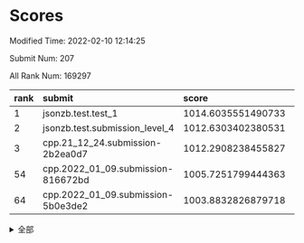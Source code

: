 # Scores

Modified Time: 2022-02-10 12:14:25

Submit Num: 207

All Rank Num: 169297

| rank |               submit               |       score        |       sigma        | pk_num |
| :--- | :--------------------------------- | :----------------- | :----------------- | :----- |
| 1    | jsonzb.test.test_1                 | 1014.6035551490733 | 0.870023989020628  | 3274   |
| 2    | jsonzb.test.submission_level_4     | 1012.6303402380531 | 0.7963950461767628 | 3274   |
| 3    | cpp.21_12_24.submission-2b2ea0d7   | 1012.2908238455827 | 0.7870567793875435 | 3272   |
| 54   | cpp.2022_01_09.submission-816672bd | 1005.7251799444363 | 0.7269563600215929 | 3276   |
| 64   | cpp.2022_01_09.submission-5b0e3de2 | 1003.8832826879718 | 0.7175197128034638 | 3273   |


<details>
<summary>全部</summary>

| rank |                 submit                 |       score        |       sigma        | pk_num |
| :--- | :------------------------------------- | :----------------- | :----------------- | :----- |
| 1    | jsonzb.test.test_1                     | 1014.6035551490733 | 0.870023989020628  | 3274   |
| 2    | jsonzb.test.submission_level_4         | 1012.6303402380531 | 0.7963950461767628 | 3274   |
| 3    | cpp.21_12_24.submission-2b2ea0d7       | 1012.2908238455827 | 0.7870567793875435 | 3272   |
| 4    | gobigger.level_3.submission_level_3_34 | 1011.7169530147919 | 0.7749210027419303 | 3273   |
| 5    | gobigger.level_3.submission_level_3_42 | 1011.6726722376916 | 0.7608724195035255 | 3272   |
| 6    | gobigger.level_3.submission_level_3_8  | 1011.418069226098  | 0.7831383229834858 | 3274   |
| 7    | gobigger.level_3.submission_level_3_48 | 1011.2713690849649 | 0.7783298379505036 | 3274   |
| 8    | gobigger.level_3.submission_level_3_46 | 1011.251820693635  | 0.7897206517727523 | 3274   |
| 9    | gobigger.level_3.submission_level_3_17 | 1011.0536800233536 | 0.7503455660823595 | 3274   |
| 10   | gobigger.level_3.submission_level_3_36 | 1010.8020741731043 | 0.7806814637938198 | 3281   |
| 11   | gobigger.level_3.submission_level_3_12 | 1010.7075773394956 | 0.7939232950914691 | 3272   |
| 12   | gobigger.level_3.submission_level_3_10 | 1010.6748199321856 | 0.773504479360745  | 3275   |
| 13   | gobigger.level_3.submission_level_3_23 | 1010.616933402651  | 0.7457854322914692 | 3274   |
| 14   | gobigger.level_3.submission_level_3_31 | 1010.4329126642244 | 0.7765447918648681 | 3276   |
| 15   | gobigger.level_3.submission_level_3_43 | 1010.3944070448813 | 0.758369537614777  | 3274   |
| 16   | gobigger.level_3.submission_level_3_7  | 1010.3787181542612 | 0.7484938687285299 | 3271   |
| 17   | gobigger.level_3.submission_level_3_25 | 1010.3695982809272 | 0.7542603664787608 | 3274   |
| 18   | gobigger.level_3.submission_level_3_9  | 1010.3187951039547 | 0.7703109501626925 | 3267   |
| 19   | gobigger.level_3.submission_level_3_45 | 1010.3035689015112 | 0.7771792440624025 | 3269   |
| 20   | gobigger.level_3.submission_level_3_19 | 1010.2598932032612 | 0.7749576868795877 | 3270   |
| 21   | gobigger.level_3.submission_level_3_39 | 1010.2033932004235 | 0.7449776186093761 | 3275   |
| 22   | gobigger.level_3.submission_level_3_47 | 1010.1799337602716 | 0.7739434175282924 | 3269   |
| 23   | gobigger.level_3.submission_level_3_22 | 1010.14820106032   | 0.7499156361909639 | 3268   |
| 24   | gobigger.level_3.submission_level_3_13 | 1010.1436107719137 | 0.7769529967422444 | 3276   |
| 25   | gobigger.level_3.submission_level_3_1  | 1010.1219059696413 | 0.7614460689498519 | 3271   |
| 26   | gobigger.level_3.submission_level_3_28 | 1010.1133635575242 | 0.7348598455950729 | 3266   |
| 27   | gobigger.level_3.submission_level_3_41 | 1009.9712849498472 | 0.7524323537210927 | 3275   |
| 28   | gobigger.level_3.submission_level_3_3  | 1009.9688120458518 | 0.7458671046218832 | 3271   |
| 29   | gobigger.level_3.submission_level_3_40 | 1009.9129669688098 | 0.7672843220327122 | 3267   |
| 30   | gobigger.level_3.submission_level_3_11 | 1009.8716364924339 | 0.749112977202927  | 3275   |
| 31   | gobigger.level_3.submission_level_3_4  | 1009.8598673940103 | 0.7595153372977944 | 3271   |
| 32   | gobigger.level_3.submission_level_3_2  | 1009.8433284886949 | 0.74985042618346   | 3269   |
| 33   | gobigger.level_3.submission_level_3_6  | 1009.8429851127934 | 0.7439193198929868 | 3276   |
| 34   | gobigger.level_3.submission_level_3_26 | 1009.6776680545662 | 0.7831139114489747 | 3275   |
| 35   | gobigger.level_3.submission_level_3_0  | 1009.5744611360861 | 0.7422158528719944 | 3273   |
| 36   | gobigger.level_3.submission_level_3_38 | 1009.5681302985128 | 0.750552831339937  | 3272   |
| 37   | gobigger.level_3.submission_level_3_27 | 1009.5060293793681 | 0.7236522464823242 | 3267   |
| 38   | gobigger.level_3.submission_level_3_30 | 1009.4497305373967 | 0.7526905934027031 | 3274   |
| 39   | gobigger.level_3.submission_level_3_49 | 1009.4413835130985 | 0.7389987687019519 | 3271   |
| 40   | gobigger.level_3.submission_level_3_16 | 1009.3968239527586 | 0.7517993342228108 | 3268   |
| 41   | gobigger.level_3.submission_level_3_37 | 1009.3423727785784 | 0.7445910044758235 | 3271   |
| 42   | gobigger.level_3.submission_level_3_20 | 1009.3315148865105 | 0.7471630536469792 | 3269   |
| 43   | gobigger.level_3.submission_level_3_18 | 1009.236591832414  | 0.7483649930041113 | 3268   |
| 44   | gobigger.level_3.submission_level_3_35 | 1009.2199260579272 | 0.7298175531830576 | 3272   |
| 45   | gobigger.level_3.submission_level_3_29 | 1009.1842271068293 | 0.7364281187100115 | 3271   |
| 46   | gobigger.level_3.submission_level_3_5  | 1009.1648572591987 | 0.7372333273636855 | 3268   |
| 47   | gobigger.level_3.submission_level_3_32 | 1009.1628910760451 | 0.7669735741262489 | 3272   |
| 48   | gobigger.level_3.submission_level_3_21 | 1008.9358303537575 | 0.7423069302272057 | 3276   |
| 49   | gobigger.level_3.submission_level_3_15 | 1008.8910623193527 | 0.7620903486836607 | 3270   |
| 50   | gobigger.level_3.submission_level_3_14 | 1008.8261477701581 | 0.7335822805204689 | 3274   |
| 51   | gobigger.level_3.submission_level_3_24 | 1008.6693372393523 | 0.752477064821433  | 3276   |
| 52   | gobigger.level_3.submission_level_3_33 | 1008.57818679377   | 0.7470495266851951 | 3274   |
| 53   | gobigger.level_3.submission_level_3_44 | 1008.4065941793136 | 0.7404933088611904 | 3276   |
| 54   | cpp.2022_01_09.submission-816672bd     | 1005.7251799444363 | 0.7269563600215929 | 3276   |
| 55   | gobigger.level_1.submission_level_1_10 | 1005.0201795060893 | 0.7377606790960552 | 3274   |
| 56   | gobigger.level_1.submission_level_1_21 | 1004.7460124919445 | 0.7153046205085708 | 3268   |
| 57   | gobigger.level_1.submission_level_1_31 | 1004.5319854167718 | 0.7352329454318034 | 3270   |
| 58   | gobigger.level_1.submission_level_1_48 | 1004.5132923135833 | 0.7272811992753433 | 3268   |
| 59   | gobigger.level_1.submission_level_1_28 | 1004.3088347030932 | 0.7212877870265095 | 3270   |
| 60   | gobigger.level_1.submission_level_1_19 | 1004.1902269021898 | 0.7165841518083185 | 3267   |
| 61   | gobigger.level_1.submission_level_1_49 | 1004.0496990129899 | 0.710196445411354  | 3267   |
| 62   | gobigger.level_1.submission_level_1_1  | 1003.9619239171078 | 0.7177714856111994 | 3270   |
| 63   | gobigger.level_1.submission_level_1_33 | 1003.9546583282965 | 0.7001787398325056 | 3272   |
| 64   | cpp.2022_01_09.submission-5b0e3de2     | 1003.8832826879718 | 0.7175197128034638 | 3273   |
| 65   | gobigger.level_1.submission_level_1_41 | 1003.8568851174097 | 0.7186174103176731 | 3276   |
| 66   | gobigger.level_1.submission_level_1_29 | 1003.8512719671305 | 0.7230773050579691 | 3270   |
| 67   | gobigger.level_1.submission_level_1_23 | 1003.8327743244444 | 0.7238051083267326 | 3273   |
| 68   | gobigger.level_1.submission_level_1_26 | 1003.8090929091921 | 0.7130701402764459 | 3271   |
| 69   | gobigger.level_1.submission_level_1_5  | 1003.7407342252064 | 0.7263136026111197 | 3264   |
| 70   | gobigger.level_1.submission_level_1_6  | 1003.7208151015436 | 0.7218503387572907 | 3271   |
| 71   | gobigger.level_1.submission_level_1_43 | 1003.623782327502  | 0.7246593453793713 | 3274   |
| 72   | gobigger.level_1.submission_level_1_27 | 1003.6057437840899 | 0.7257316363175615 | 3268   |
| 73   | gobigger.level_1.submission_level_1_4  | 1003.5669563948097 | 0.7154848832361673 | 3273   |
| 74   | gobigger.level_1.submission_level_1_36 | 1003.5614949517927 | 0.7050810451502223 | 3269   |
| 75   | gobigger.level_1.submission_level_1_2  | 1003.5341120158839 | 0.7109381205675622 | 3276   |
| 76   | gobigger.level_1.submission_level_1_35 | 1003.5332258924518 | 0.7257618853885778 | 3277   |
| 77   | gobigger.level_1.submission_level_1_42 | 1003.5169833029232 | 0.7230121334829206 | 3272   |
| 78   | gobigger.level_1.submission_level_1_18 | 1003.5143459629782 | 0.7141664920397923 | 3268   |
| 79   | gobigger.level_1.submission_level_1_34 | 1003.4764359745702 | 0.7261441864973781 | 3268   |
| 80   | gobigger.level_1.submission_level_1_11 | 1003.4622395808381 | 0.7064265979392796 | 3271   |
| 81   | gobigger.level_1.submission_level_1_32 | 1003.4401927591241 | 0.7250789101358145 | 3272   |
| 82   | gobigger.level_1.submission_level_1_20 | 1003.4053069927024 | 0.7060496749010144 | 3272   |
| 83   | gobigger.level_1.submission_level_1_16 | 1003.2948489705793 | 0.7096975535376715 | 3271   |
| 84   | gobigger.level_1.submission_level_1_8  | 1003.1130690469793 | 0.7168334439156491 | 3271   |
| 85   | gobigger.level_1.submission_level_1_3  | 1003.0228583491188 | 0.7231820213646122 | 3272   |
| 86   | gobigger.level_1.submission_level_1_12 | 1003.0067862343635 | 0.7226869063592984 | 3272   |
| 87   | gobigger.level_1.submission_level_1_30 | 1002.9983005972178 | 0.7104935027151954 | 3270   |
| 88   | gobigger.level_1.submission_level_1_13 | 1002.9646283325386 | 0.7009758435815531 | 3267   |
| 89   | gobigger.level_1.submission_level_1_14 | 1002.9512662015616 | 0.7228887564316353 | 3278   |
| 90   | gobigger.level_1.submission_level_1_0  | 1002.9454282003818 | 0.7040933704019602 | 3270   |
| 91   | gobigger.level_1.submission_level_1_22 | 1002.9009502268474 | 0.7151783515933007 | 3271   |
| 92   | gobigger.level_1.submission_level_1_46 | 1002.88524768242   | 0.7091379992917209 | 3265   |
| 93   | gobigger.level_1.submission_level_1_7  | 1002.85275118608   | 0.7152324060493833 | 3272   |
| 94   | gobigger.level_1.submission_level_1_15 | 1002.7620008301222 | 0.7220717764315056 | 3264   |
| 95   | gobigger.level_1.submission_level_1_44 | 1002.7614613881559 | 0.7149191399153674 | 3271   |
| 96   | gobigger.level_1.submission_level_1_37 | 1002.5521736739432 | 0.7161490627342469 | 3273   |
| 97   | gobigger.level_1.submission_level_1_9  | 1002.5428122186715 | 0.7220060102205049 | 3272   |
| 98   | gobigger.level_1.submission_level_1_39 | 1002.456752891701  | 0.7183367866553244 | 3273   |
| 99   | gobigger.level_1.submission_level_1_17 | 1002.3362198127463 | 0.7180579639076442 | 3272   |
| 100  | gobigger.level_1.submission_level_1_25 | 1002.3125232786389 | 0.7039221362813222 | 3271   |
| 101  | gobigger.level_1.submission_level_1_40 | 1002.2653994643395 | 0.7324296000129706 | 3270   |
| 102  | gobigger.level_1.submission_level_1_38 | 1001.8556666492289 | 0.7108866767289678 | 3263   |
| 103  | gobigger.level_1.submission_level_1_45 | 1001.7937955847924 | 0.7154288493447493 | 3271   |
| 104  | gobigger.level_1.submission_level_1_47 | 1001.1481747059237 | 0.7115976074263705 | 3274   |
| 105  | gobigger.level_1.submission_level_1_24 | 1000.9573756293082 | 0.7131084219505449 | 3268   |
| 106  | gobigger.random.submission_random_26   | 997.0902909868227  | 0.7115689913809272 | 3271   |
| 107  | gobigger.random.submission_random_14   | 997.0848082610828  | 0.7142974525692946 | 3271   |
| 108  | gobigger.random.submission_random_16   | 996.7934076267168  | 0.7090802723939622 | 3270   |
| 109  | gobigger.random.submission_random_7    | 996.7914248459866  | 0.7104544269653574 | 3274   |
| 110  | gobigger.random.submission_random_32   | 996.6741458864007  | 0.7086892314273198 | 3271   |
| 111  | gobigger.random.submission_random_0    | 996.6350351703369  | 0.7209617191379403 | 3271   |
| 112  | gobigger.random.submission_random_28   | 996.6349701765353  | 0.7173718748048424 | 3272   |
| 113  | gobigger.random.submission_random_20   | 996.6068765228051  | 0.7209445467763401 | 3268   |
| 114  | gobigger.random.submission_random_23   | 996.4564211698492  | 0.7054719549450942 | 3271   |
| 115  | gobigger.random.submission_random_24   | 996.4377482210202  | 0.7091601166942062 | 3272   |
| 116  | gobigger.random.submission_random_46   | 996.38302298394    | 0.7146829978676359 | 3271   |
| 117  | gobigger.random.submission_random_12   | 996.3654456988177  | 0.7195117499613877 | 3271   |
| 118  | gobigger.random.submission_random_19   | 996.2963480637757  | 0.7235706783592718 | 3268   |
| 119  | gobigger.random.submission_random_10   | 996.2880448165114  | 0.7214083399810751 | 3273   |
| 120  | gobigger.random.submission_random_38   | 996.2629629245413  | 0.6976853426581842 | 3274   |
| 121  | gobigger.random.submission_random_37   | 996.2331521749434  | 0.706897156314402  | 3271   |
| 122  | gobigger.random.submission_random_1    | 996.2045588778469  | 0.7012202170030473 | 3272   |
| 123  | gobigger.random.submission_random_48   | 996.1866283206418  | 0.7127954990479297 | 3277   |
| 124  | gobigger.random.submission_random_27   | 996.0842818337053  | 0.6970502508148321 | 3274   |
| 125  | gobigger.random.submission_random_31   | 996.0217774563259  | 0.6971387996904169 | 3275   |
| 126  | gobigger.random.submission_random_33   | 995.9748208263321  | 0.7270317862016342 | 3271   |
| 127  | gobigger.random.submission_random_6    | 995.9252742758042  | 0.7172707770887261 | 3277   |
| 128  | gobigger.random.submission_random_8    | 995.8497889657104  | 0.7088652378651428 | 3271   |
| 129  | gobigger.random.submission_random_36   | 995.8230335053531  | 0.7033601926453937 | 3270   |
| 130  | gobigger.random.submission_random_45   | 995.8171277140675  | 0.7086904305027347 | 3274   |
| 131  | gobigger.random.submission_random_17   | 995.7912730010601  | 0.702959415160668  | 3271   |
| 132  | gobigger.random.submission_random_34   | 995.6758993427823  | 0.7235519564527483 | 3271   |
| 133  | gobigger.random.submission_random_22   | 995.6393394868142  | 0.7156969449404307 | 3269   |
| 134  | gobigger.random.submission_random_11   | 995.5836898184821  | 0.7059973987032278 | 3274   |
| 135  | gobigger.random.submission_random_40   | 995.5428701521436  | 0.7123176895502796 | 3276   |
| 136  | gobigger.random.submission_random_47   | 995.5370068961143  | 0.7225744683979277 | 3272   |
| 137  | gobigger.random.submission_random_44   | 995.5329576641906  | 0.7152397929046065 | 3268   |
| 138  | gobigger.random.submission_random_2    | 995.4751200302395  | 0.715965280874     | 3274   |
| 139  | gobigger.random.submission_random_29   | 995.4578382340682  | 0.7169734692749845 | 3269   |
| 140  | gobigger.random.submission_random_4    | 995.4315868915461  | 0.7070381093314149 | 3269   |
| 141  | gobigger.random.submission_random_35   | 995.3927964816446  | 0.7155156634728956 | 3271   |
| 142  | gobigger.random.submission_random_42   | 995.3602584851786  | 0.7065094446531737 | 3273   |
| 143  | gobigger.random.submission_random_25   | 995.3489975510204  | 0.7040617669313457 | 3270   |
| 144  | gobigger.random.submission_random_41   | 995.3212032663603  | 0.7017760711358352 | 3273   |
| 145  | gobigger.random.submission_random_9    | 995.2268233502529  | 0.7235706889448414 | 3270   |
| 146  | gobigger.random.submission_random_21   | 995.2070149699427  | 0.7164815928375311 | 3280   |
| 147  | gobigger.random.submission_random_30   | 995.1052070353466  | 0.7243918385136023 | 3270   |
| 148  | gobigger.random.submission_random_43   | 995.068974504772   | 0.7148266180665678 | 3273   |
| 149  | gobigger.random.submission_random_3    | 994.9863426408132  | 0.710966608753753  | 3269   |
| 150  | gobigger.random.submission_random_39   | 994.839787330645   | 0.7143589376684999 | 3271   |
| 151  | gobigger.random.submission_random_5    | 994.6511090165911  | 0.719144018546859  | 3273   |
| 152  | gobigger.random.submission_random_18   | 994.6503944883078  | 0.713928730912892  | 3273   |
| 153  | gobigger.random.submission_random_15   | 994.5711425478725  | 0.7134290742238234 | 3270   |
| 154  | gobigger.random.submission_random_13   | 994.2583260702831  | 0.7126658023119535 | 3271   |
| 155  | gobigger.random.submission_random_49   | 994.1966350721008  | 0.7092592323756284 | 3271   |
| 156  | gobigger.level_2.submission_level_2_2  | 993.8520579629076  | 0.7315532690714752 | 3272   |
| 157  | gobigger.level_2.submission_level_2_49 | 993.6718713791291  | 0.7240373174786697 | 3266   |
| 158  | gobigger.level_2.submission_level_2_3  | 993.6309857729105  | 0.726313550737572  | 3275   |
| 159  | gobigger.level_2.submission_level_2_8  | 993.2266190494792  | 0.7390498262016588 | 3273   |
| 160  | gobigger.level_2.submission_level_2_9  | 993.2061824180817  | 0.7311276493235621 | 3271   |
| 161  | gobigger.level_2.submission_level_2_15 | 993.019897385999   | 0.7291503346250069 | 3265   |
| 162  | gobigger.level_2.submission_level_2_12 | 992.9461354901723  | 0.7223830854711925 | 3277   |
| 163  | gobigger.level_2.submission_level_2_0  | 992.8280732910171  | 0.7266553665316852 | 3270   |
| 164  | gobigger.level_2.submission_level_2_13 | 992.8016042782939  | 0.7385795728203141 | 3270   |
| 165  | gobigger.level_2.submission_level_2_40 | 992.7573006106378  | 0.7226973627006679 | 3267   |
| 166  | gobigger.level_2.submission_level_2_7  | 992.6941393319833  | 0.7512935829902303 | 3271   |
| 167  | gobigger.level_2.submission_level_2_11 | 992.6924486810653  | 0.7274514160987429 | 3270   |
| 168  | gobigger.level_2.submission_level_2_29 | 992.6663562041637  | 0.7614801801542334 | 3274   |
| 169  | gobigger.level_2.submission_level_2_35 | 992.5759674112031  | 0.7422957988251717 | 3273   |
| 170  | gobigger.level_2.submission_level_2_46 | 992.5547439212673  | 0.7458757621723497 | 3266   |
| 171  | gobigger.level_2.submission_level_2_27 | 992.5303787116738  | 0.7425179475082769 | 3276   |
| 172  | gobigger.level_2.submission_level_2_19 | 992.5077075065417  | 0.7392917705803304 | 3268   |
| 173  | gobigger.level_2.submission_level_2_43 | 992.4455236638325  | 0.7320364902221221 | 3269   |
| 174  | gobigger.level_2.submission_level_2_6  | 992.4024282592583  | 0.7556665924053374 | 3268   |
| 175  | gobigger.level_2.submission_level_2_44 | 992.3433820169209  | 0.7351576942595285 | 3270   |
| 176  | gobigger.level_2.submission_level_2_24 | 992.3033861888565  | 0.7456654613016482 | 3273   |
| 177  | gobigger.level_2.submission_level_2_17 | 992.2997141096064  | 0.751241945663353  | 3272   |
| 178  | gobigger.level_2.submission_level_2_10 | 992.2921002362546  | 0.7448154683065997 | 3270   |
| 179  | gobigger.level_2.submission_level_2_14 | 992.2759304631089  | 0.7488538236940289 | 3272   |
| 180  | gobigger.level_2.submission_level_2_22 | 992.239576957086   | 0.7533296507429913 | 3272   |
| 181  | gobigger.level_2.submission_level_2_1  | 992.2256342717841  | 0.7428010757800639 | 3272   |
| 182  | gobigger.level_2.submission_level_2_37 | 992.2182563727192  | 0.7405190463690358 | 3269   |
| 183  | gobigger.level_2.submission_level_2_39 | 992.1943992761661  | 0.7453645125175622 | 3270   |
| 184  | gobigger.level_2.submission_level_2_48 | 992.1702857133882  | 0.7292173654672631 | 3277   |
| 185  | gobigger.level_2.submission_level_2_20 | 992.0907317755382  | 0.736291678291078  | 3269   |
| 186  | gobigger.level_2.submission_level_2_28 | 992.0537176680579  | 0.7431218225284566 | 3273   |
| 187  | gobigger.level_2.submission_level_2_18 | 992.0093715776839  | 0.7381897757753332 | 3270   |
| 188  | gobigger.level_2.submission_level_2_33 | 991.9937688620854  | 0.7403004737005209 | 3273   |
| 189  | gobigger.level_2.submission_level_2_21 | 991.9741536721658  | 0.7454322261291593 | 3270   |
| 190  | gobigger.level_2.submission_level_2_45 | 991.8814475137586  | 0.7628090518078054 | 3272   |
| 191  | gobigger.level_2.submission_level_2_38 | 991.876137863652   | 0.7272419724947167 | 3273   |
| 192  | gobigger.level_2.submission_level_2_47 | 991.8040557242437  | 0.7454318332358247 | 3269   |
| 193  | gobigger.level_2.submission_level_2_5  | 991.8014579744681  | 0.766167480917639  | 3270   |
| 194  | gobigger.level_2.submission_level_2_30 | 991.7592611412082  | 0.7489333209568073 | 3274   |
| 195  | gobigger.level_2.submission_level_2_16 | 991.7033800047552  | 0.7450798511842515 | 3276   |
| 196  | gobigger.level_2.submission_level_2_34 | 991.6522249450866  | 0.7471741822638912 | 3270   |
| 197  | gobigger.level_2.submission_level_2_26 | 991.5682268896921  | 0.7428050630362635 | 3272   |
| 198  | gobigger.level_2.submission_level_2_23 | 991.5289620299068  | 0.7715790369947414 | 3267   |
| 199  | gobigger.level_2.submission_level_2_31 | 991.2372576802742  | 0.7406601986231345 | 3275   |
| 200  | gobigger.level_2.submission_level_2_25 | 991.1254600751773  | 0.7407415415507503 | 3272   |
| 201  | gobigger.level_2.submission_level_2_4  | 990.9454788298312  | 0.7612186869692457 | 3268   |
| 202  | gobigger.level_2.submission_level_2_36 | 990.9261089426394  | 0.741764683618008  | 3269   |
| 203  | gobigger.level_2.submission_level_2_32 | 990.6183216427934  | 0.7585724190330689 | 3275   |
| 204  | gobigger.level_2.submission_level_2_42 | 990.5361056358056  | 0.769307601891892  | 3271   |
| 205  | gobigger.level_2.submission_level_2_41 | 990.4115245591073  | 0.7599443887149264 | 3269   |
| 206  | gobigger.none.submission_none_0        | 978.8252937001281  | 1.2361654509036881 | 3268   |
| 207  | gobigger.none.submission_none_1        | 978.4013792290015  | 1.2148457959303098 | 3266   |

</details>